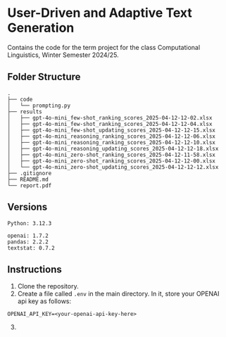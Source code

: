 # User-Driven and Adaptive Text Generation
Contains the code for the term project for the class Computational Linguistics, Winter Semester 2024/25.

## Folder Structure
```
.
├── code
│   └── prompting.py
├── results
│   ├── gpt-4o-mini_few-shot_ranking_scores_2025-04-12-12-02.xlsx
│   ├── gpt-4o-mini_few-shot_ranking_scores_2025-04-12-12-04.xlsx
│   ├── gpt-4o-mini_few-shot_updating_scores_2025-04-12-12-15.xlsx
│   ├── gpt-4o-mini_reasoning_ranking_scores_2025-04-12-12-06.xlsx
│   ├── gpt-4o-mini_reasoning_ranking_scores_2025-04-12-12-10.xlsx
│   ├── gpt-4o-mini_reasoning_updating_scores_2025-04-12-12-18.xlsx
│   ├── gpt-4o-mini_zero-shot_ranking_scores_2025-04-12-11-58.xlsx
│   ├── gpt-4o-mini_zero-shot_ranking_scores_2025-04-12-12-00.xlsx
│   └── gpt-4o-mini_zero-shot_updating_scores_2025-04-12-12-12.xlsx
├── .gitignore
├── README.md
└── report.pdf
```

## Versions
```
Python: 3.12.3

openai: 1.7.2
pandas: 2.2.2
textstat: 0.7.2
```


## Instructions
1. Clone the repository.
2. Create a file called <code>.env</code> in the main directory. In it, store your OPENAI api key as follows:
   
```
OPENAI_API_KEY=<your-openai-api-key-here>
```
3. 
